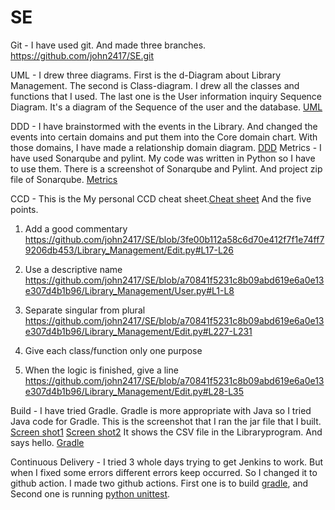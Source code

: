 # SE
Git - I have used git. And made three branches. https://github.com/john2417/SE.git

UML - I drew three diagrams. First is the d-Diagram about Library Management. The second is Class-diagram. I drew all the classes and functions that I used. The last one is the User information inquiry Sequence Diagram. It's a diagram of the Sequence of the user and the database. [UML](https://github.com/john2417/SE/tree/c3bb83e1190b5ce0262e4bc65d8af7e51f50f3d4/UML)

DDD - I have brainstormed with the events in the Library. And changed the events into certain domains and put them into the Core domain chart. With those domains, I have made a relationship domain diagram. [DDD](https://github.com/john2417/SE/tree/3fe00b112a58c6d70e412f7f1e74ff79206db453/DDD)
Metrics - I have used Sonarqube and pylint. My code was written in Python so I have to use them. There is a screenshot of Sonarqube and Pylint. And project zip file of Sonarqube. [Metrics](https://github.com/john2417/SE/tree/3fe00b112a58c6d70e412f7f1e74ff79206db453/Metrics)

CCD - This is the My personal CCD cheat sheet.[Cheat sheet](https://github.com/john2417/SE/blob/3fe00b112a58c6d70e412f7f1e74ff79206db453/CCD/Personal%20CCD%20cheat%20sheet.pdf) And the five points.
1. Add a good commentary 
https://github.com/john2417/SE/blob/3fe00b112a58c6d70e412f7f1e74ff79206db453/Library_Management/Edit.py#L17-L26

3. Use a descriptive name  
 https://github.com/john2417/SE/blob/a70841f5231c8b09abd619e6a0e13e307d4b1b96/Library_Management/User.py#L1-L8

5. Separate singular from plural  
 https://github.com/john2417/SE/blob/a70841f5231c8b09abd619e6a0e13e307d4b1b96/Library_Management/Edit.py#L227-L231

7. Give each class/function only one purpose  
 

9. When the logic is finished, give a line  
 https://github.com/john2417/SE/blob/a70841f5231c8b09abd619e6a0e13e307d4b1b96/Library_Management/Edit.py#L28-L35

Build - I have tried Gradle. Gradle is more appropriate with Java so I tried Java code for Gradle. This is the screenshot that I ran the jar file that I built. [Screen shot1](https://github.com/john2417/SE/blob/a70841f5231c8b09abd619e6a0e13e307d4b1b96/gradle/gradle.png) [Screen shot2](https://github.com/john2417/SE/blob/36a6208affe274c4ef56ed4dd147cc35cafe4f3b/gradle/gradle2.png)
 It shows the CSV file in the Libraryprogram. And says hello. [Gradle](https://github.com/john2417/SE/blob/e90a1085766810f33ee134671b956a5fb3fbd60f/app/build.gradle)
 
Continuous Delivery - I tried 3 whole days trying to get Jenkins to work. But when I fixed some errors different errors keep occurred. So I changed it to github action. I made two github actions. First one is to build [gradle](https://github.com/john2417/SE/blob/e90a1085766810f33ee134671b956a5fb3fbd60f/.github/workflows/gradle.yml), and Second one is running [python unittest](https://github.com/john2417/SE/blob/e90a1085766810f33ee134671b956a5fb3fbd60f/.github/workflows/python-application). 
